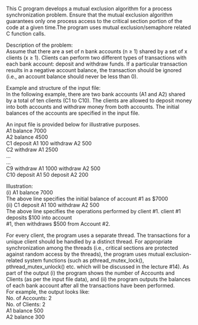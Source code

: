 This C program develops a mutual exclusion algorithm for a process synchronization problem. Ensure that the mutual exclusion algorithm guarantees only
one process access to the critical section portion of the code at a given time.The program uses mutual exclusion/semaphore related C function calls.

Description of the problem:  
Assume that there are a set of n bank accounts (n ≥ 1) shared by a set of x clients (x ≥ 1). Clients
can perform two different types of transactions with each bank account: deposit and withdraw
funds. If a particular transaction results in a negative account balance, the transaction should be
ignored (i.e., an account balance should never be less than 0).  

Example and structure of the input file:  
In the following example, there are two bank accounts (A1 and A2) shared by a total of ten clients
(C1 to C10). The clients are allowed to deposit money into both accounts and withdraw money
from both accounts. The initial balances of the accounts are specified in the input file.   

An input file is provided below for illustrative purposes.  
A1 balance 7000  
A2 balance 4500  
C1 deposit A1 100 withdraw A2 500  
C2 withdraw A1 2500  
...  
...  
C9 withdraw A1 1000 withdraw A2 500  
C10 deposit A1 50 deposit A2 200 

Illustration:  
(i) A1 balance 7000  
The above line specifies the initial balance of account #1 as $7000  
(ii) C1 deposit A1 100 withdraw A2 500  
The above line specifies the operations performed by client #1. client #1 deposits $100 into account  
#1, then withdraws $500 from Account #2.  

  
For every client, the program uses a separate thread. The transactions for a unique client should be
handled by a distinct thread. For appropriate synchronization among the threads (i.e., critical
sections are protected against random access by the threads), the program uses mutual exclusion-related
system functions (such as pthread_mutex_lock(), pthread_mutex_unlock() etc. which will be
discussed in the lecture #14). As part of the output (i) the program shows the number of Accounts and
Clients (as per the input file data), and (ii) the program outputs the balances of each bank account after
all the transactions have been performed.   
For example, the output looks like:  
No. of Accounts: 2  
No. of Clients: 2  
A1 balance 500  
A2 balance 300
